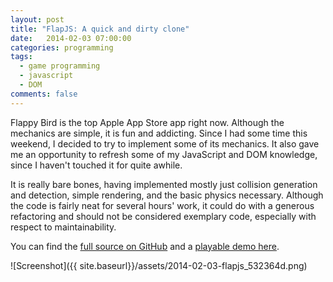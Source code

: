 ```yaml
---
layout: post
title: "FlapJS: A quick and dirty clone"
date:   2014-02-03 07:00:00
categories: programming
tags:
  - game programming
  - javascript
  - DOM
comments: false
---
```


Flappy Bird is the top Apple App Store app right now. Although the
mechanics are simple, it is fun and addicting. Since I had some time
this weekend, I decided to try to implement some of its mechanics. It
also gave me an opportunity to refresh some of my JavaScript and DOM
knowledge, since I haven't touched it for quite awhile. 

It is really bare bones, having implemented mostly just collision
generation and detection, simple rendering, and the basic physics
necessary. Although the code is fairly neat for several hours' work, it
could do with a generous refactoring and should not be considered
exemplary code, especially with respect to maintainability.

You can find the 
[full source on GitHub](https://github.com/jamiely/flapjs) 
and a 
[playable demo here](http://blog.jamie.ly/flapjs/).

![Screenshot]({{ site.baseurl}}/assets/2014-02-03-flapjs_532364d.png)


